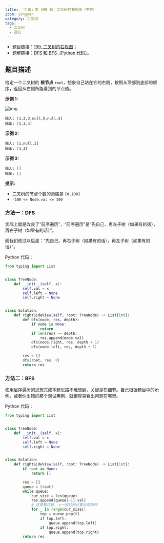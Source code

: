 ```yaml
---
title: 「力扣」第 199 题：二叉树的右视图（中等）
icon: yongyan
category: 二叉树
tags:
  - 二叉树
  - 递归
---
```


- 题目链接：[199. 二叉树的右视图](https://leetcode-cn.com/problems/binary-tree-right-side-view/)；
- 题解链接：[DFS 和 BFS（Python 代码）](https://leetcode-cn.com/problems/binary-tree-right-side-view/solution/dfs-he-bfspython-dai-ma-by-liweiwei1419/)。

## 题目描述

给定一个二叉树的 **根节点** `root`，想象自己站在它的右侧，按照从顶部到底部的顺序，返回从右侧所能看到的节点值。

**示例 1:**

![img](https://tva1.sinaimg.cn/large/008i3skNgy1gy1whpz40sj30b508d74c.jpg)

```
输入: [1,2,3,null,5,null,4]
输出: [1,3,4]
```

**示例 2:**

```
输入: [1,null,3]
输出: [1,3]
```

**示例 3:**

```
输入: []
输出: []
```

**提示:**

- 二叉树的节点个数的范围是 `[0,100]`
- `-100 <= Node.val <= 100`

### 方法一：DFS

实际上就是改良了“前序遍历”，“前序遍历”是“先自己，再左子树（如果有的话），再右子树（如果有的话）”。

而我们改过以后是：“先自己，再右子树（如果有的话），再左子树（如果有的话）”。

Python 代码：

```python []
from typing import List


class TreeNode:
    def __init__(self, x):
        self.val = x
        self.left = None
        self.right = None


class Solution:
    def rightSideView(self, root: TreeNode) -> List[int]:
        def dfs(node, res, depth):
            if node is None:
                return
            if len(res) == depth:
                res.append(node.val)
            dfs(node.right, res, depth + 1)
            dfs(node.left, res, depth + 1)

        res = []
        dfs(root, res, 0)
        return res
```

### 方法二：BFS

使用层序遍历的思想完成本题思路不难想到，关键是在细节。自己根据题目中的示例，或者你出错的那个测试用例，就很容易看出问题在哪里。

Python 代码：

```Python []
from typing import List


class TreeNode:
    def __init__(self, x):
        self.val = x
        self.left = None
        self.right = None


class Solution:
    def rightSideView(self, root: TreeNode) -> List[int]:
        if root is None:
            return []

        res = []
        queue = [root]
        while queue:
            cur_size = len(queue)
            res.append(queue[-1].val)
            # 这里要注意，上一层的结点要全部出列
            for _ in range(cur_size):
                top = queue.pop(0)
                if top.left:
                    queue.append(top.left)
                if top.right:
                    queue.append(top.right)
        return res
```
